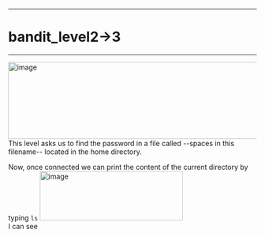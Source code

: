 ***
# bandit_level2->3
***
<img width="853" height="156" alt="image" src="https://github.com/user-attachments/assets/5253d4e6-c415-4d74-b2a9-eb615dc6f2c4" />  
This level asks us to find the password in a file called --spaces in this filename-- located in the home directory.

Now, once connected we can print the content of the current directory by typing `ls`
<img width="290" height="100" alt="image" src="https://github.com/user-attachments/assets/96d0ae88-3beb-4570-8e07-ce091e41db32" />  
I can see

